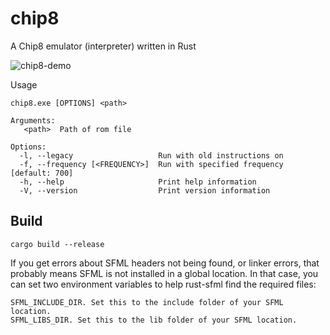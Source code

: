 # chip8
A Chip8 emulator (interpreter) written in Rust

![chip8-demo](https://user-images.githubusercontent.com/51889103/193450845-97e2d1b5-ae86-4e23-9c00-1b99680bd2be.gif)

Usage 
```
chip8.exe [OPTIONS] <path>

Arguments:
   <path>  Path of rom file

Options:
  -l, --legacy                   Run with old instructions on
  -f, --frequency [<FREQUENCY>]  Run with specified frequency [default: 700]
  -h, --help                     Print help information
  -V, --version                  Print version information
```


## Build
```
cargo build --release
```
If you get errors about SFML headers not being found, or linker errors, that probably means SFML is not installed in a global location. In that case, you can set two environment variables to help rust-sfml find the required files:

```
SFML_INCLUDE_DIR. Set this to the include folder of your SFML location.
SFML_LIBS_DIR. Set this to the lib folder of your SFML location.
```
